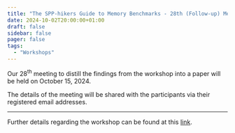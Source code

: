 ```yaml
---
title: "The SPP-hikers Guide to Memory Benchmarks - 28th (Follow-up) Meeting"
date: 2024-10-02T20:00:00+01:00
draft: false
sidebar: false
pager: false
tags:
  - "Workshops"
---
```


Our 28<sup>th</sup> meeting to distill the findings from the workshop into a paper will be held on October 15, 2024.

The details of the meeting will be shared with the participants via their registered email addresses.

---

Further details regarding the workshop can be found at this [link](/posts/mini-workshop_2023).
